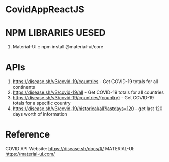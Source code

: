 # CovidAppReactJS

# NPM LIBRARIES UESED
1. Material-UI :: npm install @material-ui/core

# APIs
1. https://disease.sh/v3/covid-19/countries - Get COVID-19 totals for all continents
2. https://disease.sh/v3​/covid-19​/all - Get COVID-19 totals for all countries
3. https://disease.sh/v3​/covid-19​/countries​/{country} - Get COVID-19 totals for a specific country
4. https://disease.sh/v3/covid-19/historical/all?lastdays=120 - get last 120 days worth of information

# Reference
COVID API Website: https://disease.sh/docs/#/
MATERIAL-UI: https://material-ui.com/
